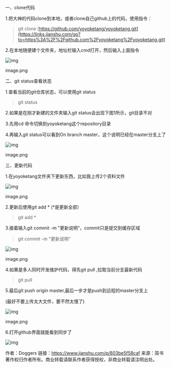 一、clone代码

1.把大神的代码clone到本地，或者clone自己github上的代码，使用指令：

> git clone [https://github.com/yoyoketang/yoyoketang.git](https://links.jianshu.com/go?to=https%3A%2F%2Fgithub.com%2Fyoyoketang%2Fyoyoketang.git)

2.在本地随便建个文件夹，地址栏输入cmd打开，然后输入上面指令

![img](https:////upload-images.jianshu.io/upload_images/5702200-c385ec628f576055.png?imageMogr2/auto-orient/strip|imageView2/2/w/900/format/webp)

image.png

二、git status查看状态

1.查看当前的git仓库状态，可以使用git status

> git status

2.如果是在刚才新建的文件夹输入git status会出现下图1所示，git目录不对

3.先用cd 命令切换到yoyoketang这个repository目录

4.再输入git status可以看到On branch master，这个说明已经在master分支上了

![img](https:////upload-images.jianshu.io/upload_images/5702200-e5e39a6eda9b7a2b.png?imageMogr2/auto-orient/strip|imageView2/2/w/904/format/webp)

image.png

三、更新代码

1.在yoyoketang文件夹下更新东西，比如我上传2个资料文件

![img](https:////upload-images.jianshu.io/upload_images/5702200-029c2b50e61b463e.png?imageMogr2/auto-orient/strip|imageView2/2/w/832/format/webp)

image.png

2.更新后使用git add * (*是更新全部）

> git add *

3.接着输入git commit -m "更新说明“，commit只是提交到缓存区域

> git commit -m "更新说明“

![img](https:////upload-images.jianshu.io/upload_images/5702200-5e0784c703d80c4a.png?imageMogr2/auto-orient/strip|imageView2/2/w/889/format/webp)

image.png

4.如果是多人同时开发维护代码，得先git pull ,拉取当前分支最新代码

> git pull

5.最后git push origin master,最后一步才是push到远程的master分支上

(最好不要上传太大文件，要不然太慢了)

![img](https:////upload-images.jianshu.io/upload_images/5702200-189d9a731f2e3feb.png?imageMogr2/auto-orient/strip|imageView2/2/w/833/format/webp)

image.png

6.打开github界面就能看到同步了

![img](https:////upload-images.jianshu.io/upload_images/5702200-dac03add3ac53520.png?imageMogr2/auto-orient/strip|imageView2/2/w/1034/format/webp)





作者：Doggers
链接：https://www.jianshu.com/p/803be5f58caf
来源：简书
著作权归作者所有。商业转载请联系作者获得授权，非商业转载请注明出处。